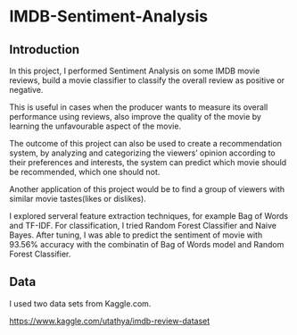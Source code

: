 # IMDB-Sentiment-Analysis

## Introduction
In this project, I performed Sentiment Analysis on some IMDB movie reviews, build a movie classifier to classify the overall review as positive or negative.

This is useful in cases when the producer wants to measure its overall performance using reviews, also improve the quality of the movie by learning the unfavourable aspect of the movie.

The outcome of this project can also be used to create a recommendation system, by analyzing and categorizing the viewers’ opinion according to their preferences and interests, the system can predict which movie should be recommended, which one should not.

Another application of this project would be to find a group of viewers with similar movie tastes(likes or dislikes).

I explored serveral feature extraction techniques, for example Bag of Words and TF-IDF. For classification, I tried Random Forest Classifier and Naive Bayes. After tuning, I was able to predict the sentiment of movie with 93.56% accuracy with the combinatin of Bag of Words model and Random Forest Classifier.

## Data
I used two data sets from Kaggle.com.

https://www.kaggle.com/utathya/imdb-review-dataset


